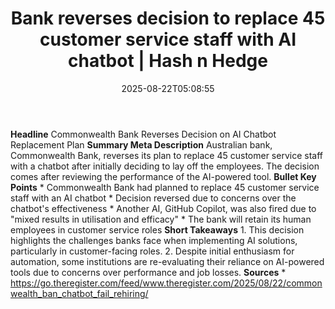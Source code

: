 ﻿---
title: "Bank reverses decision to replace 45 customer service staff with AI chatbot | Hash n Hedge"
date: "2025-08-22T05:08:55"
category: "Markets"
summary: ""
slug: "bank-reverses-decision-to-replace-45-customer-service-staff-"
source_urls:
  - ""
seo:
  title: "Bank reverses decision to replace 45 customer service staff with AI chatbot | Hash n Hedge | Hash n Hedge"
  description: ""
  keywords: ["news", "markets", "brief"]
---
**Headline** Commonwealth Bank Reverses Decision on AI Chatbot Replacement Plan  **Summary Meta Description** Australian bank, Commonwealth Bank, reverses its plan to replace 45 customer service staff with a chatbot after initially deciding to lay off the employees. The decision comes after reviewing the performance of the AI-powered tool.  **Bullet Key Points**  * Commonwealth Bank had planned to replace 45 customer service staff with an AI chatbot * Decision reversed due to concerns over the chatbot's effectiveness * Another AI, GitHub Copilot, was also fired due to "mixed results in utilisation and efficacy" * The bank will retain its human employees in customer service roles  **Short Takeaways**  1. This decision highlights the challenges banks face when implementing AI solutions, particularly in customer-facing roles. 2. Despite initial enthusiasm for automation, some institutions are re-evaluating their reliance on AI-powered tools due to concerns over performance and job losses.  **Sources** * https://go.theregister.com/feed/www.theregister.com/2025/08/22/commonwealth_ban_chatbot_fail_rehiring/